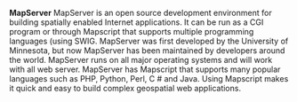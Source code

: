 **MapServer**
MapServer is an open source development environment for building spatially enabled Internet applications. It can be run as a CGI program or through Mapscript that supports multiple programming languages (using SWIG. MapServer was first developed by the University of Minnesota, but now MapServer has been maintained by developers around the world. MapServer runs on all major operating systems and will work with all web server. MapServer has Mapscript that supports many popular languages such as PHP, Python, Perl, C # and Java. Using Mapscript makes it quick and easy to build complex geospatial web applications.

